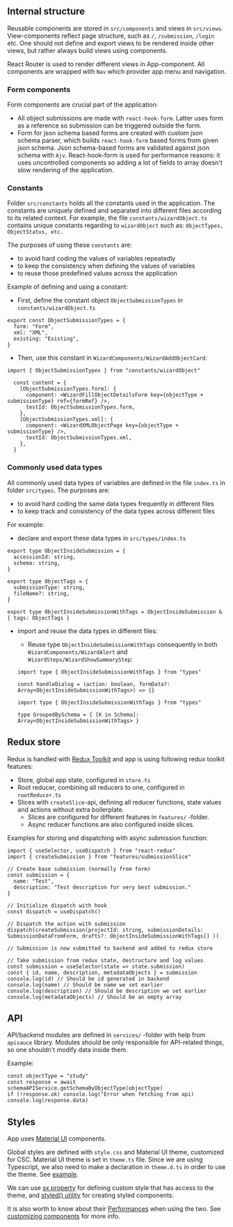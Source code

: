 ## Internal structure

Reusable components are stored in `src/components` and views in `src/views`. View-components reflect page structure, such as `/`, `/submission`, `/login` etc. One should not define and export views to be rendered inside other views, but rather always build views using components.

React Router is used to render different views in App-component. All components are wrapped with `Nav` which provider app menu and navigation.

### Form components

Form components are crucial part of the application:

- All object submissions are made with `react-hook-form`. Latter uses form as a reference so submission can be triggered outside the form.
- Form for json schema based forms are created with custom json schema parser, which builds `react-hook-form` based forms from given json schema. Json schema-based forms are validated against json schema with `Ajv`. React-hook-form is used for performance reasons: it uses uncontrolled components so adding a lot of fields to array doesn't slow rendering of the application.

### Constants

Folder `src/constants` holds all the constants used in the application. The constants are uniquely defined and separated into different files according to its related context. For example, the file `constants/wizardObject.ts` contains unique constants regarding to `wizardObject` such as: `ObjectTypes, ObjectStatus, etc.`

The purposes of using these `constants` are:

- to avoid hard coding the values of variables repeatedly
- to keep the consistency when defining the values of variables
- to reuse those predefined values across the application

Example of defining and using a constant:

- First, define the constant object `ObjectSubmissionTypes` in `constants/wizardObject.ts`

```
export const ObjectSubmissionTypes = {
  form: "Form",
  xml: "XML",
  existing: "Existing",
}
```

- Then, use this constant in `WizardComponents/WizardAddObjectCard`:

```
import { ObjectSubmissionTypes } from "constants/wizardObject"

  const content = {
    [ObjectSubmissionTypes.form]: {
      component: <WizardFillObjectDetailsForm key={objectType + submissionType} ref={formRef} />,
      testId: ObjectSubmissionTypes.form,
    },
    [ObjectSubmissionTypes.xml]: {
      component: <WizardXMLObjectPage key={objectType + submissionType} />,
      testId: ObjectSubmissionTypes.xml,
    },
  }
```

### Commonly used data types

All commonly used data types of variables are defined in the file `index.ts` in folder `src/types`. The purposes are:

- to avoid hard coding the same data types frequently in different files
- to keep track and consistency of the data types across different files

For example:

- declare and export these data types in `src/types/index.ts`

```
export type ObjectInsideSubmission = {
  accessionId: string,
  schema: string,
}

export type ObjectTags = {
  submissionType: string,
  fileName?: string,
}

export type ObjectInsideSubmissionWithTags = ObjectInsideSubmission & { tags: ObjectTags }
```

- import and reuse the data types in different files:
  - Reuse type `ObjectInsideSubmissionWithTags` consequently in both `WizardComponents/WizardAlert` and `WizardSteps/WizardShowSummaryStep`:

  ```
  import type { ObjectInsideSubmissionWithTags } from "types"

  const handleDialog = (action: boolean, formData?: Array<ObjectInsideSubmissionWithTags>) => {}
  ```

  ```
  import type { ObjectInsideSubmissionWithTags } from "types"

  type GroupedBySchema = { [K in Schema]: Array<ObjectInsideSubmissionWithTags> }
  ```

## Redux store

Redux is handled with [Redux Toolkit](https://redux-toolkit.js.org/) and app is using following redux toolkit features:

- Store, global app state, configured in `store.ts`
- Root reducer, combining all reducers to one, configured in `rootReducer.ts`
- Slices with `createSlice`-api, defining all reducer functions, state values and actions without extra boilerplate.
  - Slices are configured for different features in `features/` -folder.
  - Async reducer functions are also configured inside slices.

Examples for storing and dispatching with async submission function:

```
import { useSelector, useDispatch } from "react-redux"
import { createSubmission } from "features/submissionSlice"

// Create base submission (normally from form)
const submission = {
  name: "Test",
  description: "Test description for very best submission."
}

// Initialize dispatch with hook
const dispatch = useDispatch()

// Dispatch the action with submission
dispatch(createSubmission(projectId: string, submissionDetails: SubmissionDataFromForm, drafts?: ObjectInsideSubmissionWithTags[] ))

// Submission is now submitted to backend and added to redux store

// Take submission from redux state, destructure and log values
const submission = useSelector(state => state.submission)
const { id, name, description, metadataObjects } = submission
console.log(id) // Should be id generated in backend
console.log(name) // Should be name we set earlier
console.log(description) // Should be description we set earlier
console.log(metadataObjects) // Should be an empty array
```

## API

API/backend modules are defined in `services/` -folder with help from `apisauce` library. Modules should be only responsible for API-related things, so one shouldn't modify data inside them.

Example:

```
const objectType = "study"
const response = await schemaAPIService.getSchemaByObjectType(objectType)
if (!response.ok) console.log("Error when fetching from api)
console.log(response.data)
```

## Styles

App uses [Material UI](https://material-ui.com/) components.

Global styles are defined with `style.css` and Material UI theme, customized for CSC. Material UI theme is set in `theme.ts` file. Since we are using Typescript, we also need to make a declaration in `theme.d.ts` in order to use the theme. See [example](https://mui.com/customization/theming/#custom-variables).

We can use [sx property](https://mui.com/system/the-sx-prop/#main-content) for defining custom style that has access to the theme, and [styled() utility](https://mui.com/system/styled/#how-can-i-use-the-sx-syntax-with-the-styled-utility) for creating styled components.

It is also worth to know about their [Performances](https://mui.com/system/basics/#performance-tradeoff) when using the two. See [customizing components](https://material-ui.com/customization/components/) for more info.
